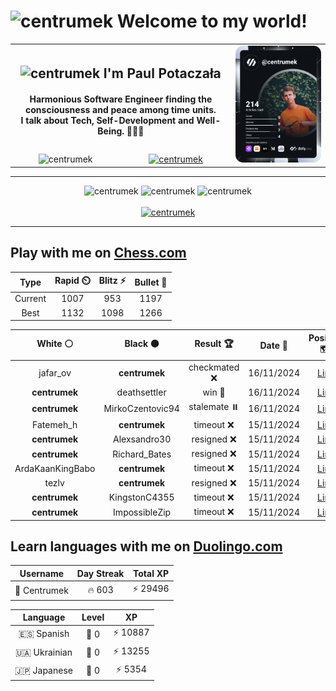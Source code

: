 <h1>
  <img
    src="https://emojis.slackmojis.com/emojis/images/1531849430/4246/blob-sunglasses.gif"
    width="30"
    alt="centrumek"
  />
  Welcome to my world!
</h1>

<table>
  <tbody>
    <tr>
      <td align="center" width="70%" colspan="2">
        <h2>
          <img
            src="https://raw.githubusercontent.com/MartinHeinz/MartinHeinz/master/wave.gif"
            width="30px"
            alt="centrumek"
          />
          I'm Paul Potaczała
        </h2>
        <h4>
          Harmonious Software Engineer finding the consciousness and peace among time units.
          <br/>
          I talk about Tech, Self-Development and Well-Being. 🌿🧘🚀
        </h4>
      </td>
      <td width="30%" rowspan="2">
        <a href="https://app.daily.dev/centrumek">
          <img
            src="./devcard.svg"
            alt="centrumek"
          />
        </a>
      </td>
    </tr>
    <tr align="center">
      <td>
        <img
          src="https://komarev.com/ghpvc/?username=centrumek&label=visitors&color=0e75b6&style=flat"
          alt="centrumek"
        >
      </td>
      <td>
        <a href="https://stackoverflow.com/users/14496012/centrumek">
          <img
            src="https://stackoverflow.com/users/flair/14496012.png?theme=dark"
            alt="centrumek"
          >
        </a>
      </td>
    </tr>
  </tbody>
</table>

---
<div align="center">
  <img 
    src="https://github-readme-stats.vercel.app/api?username=centrumek&show_icons=true&count_private=true&theme=dark&hide_border=true&hide=issues,contribs&bg_color=00000000"
    alt="centrumek"
  />
  <img
    src="https://github-readme-stats.vercel.app/api/top-langs/?username=centrumek&layout=compact&hide_border=true&theme=dark&bg_color=00000000&langs_count=6&exclude_repo=air-statistic-app"
    alt="centrumek"
  />
  <img 
    src="https://github-readme-streak-stats.herokuapp.com?user=centrumek&theme=dark&hide_border=true&background=FFFFFF00"
    alt="centrumek"
  />
  <br/>
  <br/>
  <a href="https://www.buymeacoffee.com/centrumek">
    <img
      src="https://cdn.buymeacoffee.com/buttons/v2/default-orange.png"
      height="50"
      width="210"
      alt="centrumek"
    />
  </a>
</div>

---

## Play with me on [Chess.com](https://www.chess.com/member/centrumek)

<div align="center">
<!--START_SECTION:chessStats-->
<!-- Automatically generated with https://github.com/Balastrong/chess-stats-action -->

| Type | Rapid ⏲️ | Blitz ⚡ | Bullet 🔫 |
|:---:|:---:|:---:|:---:|
| Current | 1007 | 953 | 1197 |
| Best | 1132 | 1098 | 1266 |

| White ⚪ | Black ⚫ | Result 🏆 | Date 📅 | Position 🗺️ | Type 🕕 |
|:---:|:---:|:---:|:---:|:---:|:---:|
| jafar_ov | **centrumek** | checkmated ❌ | 16/11/2024 | <a href="http://www.ee.unb.ca/cgi-bin/tervo/fen.pl?select=6nr/6Q1/p7/4N1kp/P7/4P1B1/6PP/5RK1 b - -">Link</a> | Bullet |
| **centrumek** | deathsettler | win 🥇 | 16/11/2024 | <a href="http://www.ee.unb.ca/cgi-bin/tervo/fen.pl?select=8/4Nkbp/4ppp1/8/3p1P2/6P1/P6P/1R1R2K1 b - -">Link</a> | Bullet |
| **centrumek** | MirkoCzentovic94 | stalemate ⏸️ | 16/11/2024 | <a href="http://www.ee.unb.ca/cgi-bin/tervo/fen.pl?select=2Q5/3Q2pk/7p/p6P/P3P3/1P1P2P1/8/2K5 b - -">Link</a> | Bullet |
| Fatemeh_h | **centrumek** | timeout ❌ | 15/11/2024 | <a href="http://www.ee.unb.ca/cgi-bin/tervo/fen.pl?select=8/p5k1/6p1/6Qp/3P1P2/8/PPP5/1K5R b - -">Link</a> | Bullet |
| **centrumek** | Alexsandro30 | resigned ❌ | 15/11/2024 | <a href="http://www.ee.unb.ca/cgi-bin/tervo/fen.pl?select=3r1k2/5p1p/1pp3p1/3pP3/r2K1PP1/7P/8/8 w - -">Link</a> | Bullet |
| **centrumek** | Richard_Bates | resigned ❌ | 15/11/2024 | <a href="http://www.ee.unb.ca/cgi-bin/tervo/fen.pl?select=8/5k2/4p3/p5p1/3p4/2b5/2K5/8 w - -">Link</a> | Bullet |
| ArdaKaanKingBabo | **centrumek** | timeout ❌ | 15/11/2024 | <a href="http://www.ee.unb.ca/cgi-bin/tervo/fen.pl?select=5rk1/7p/2p1r1QB/1p3p1n/p6P/1P6/P3B1P1/4RRK1 b - -">Link</a> | Bullet |
| tezlv | **centrumek** | resigned ❌ | 15/11/2024 | <a href="http://www.ee.unb.ca/cgi-bin/tervo/fen.pl?select=r5nr/p2Nq1k1/1p2p3/4Q2p/3P1Np1/6P1/PPP2P1P/R3R1K1 b - -">Link</a> | Bullet |
| **centrumek** | KingstonC4355 | timeout ❌ | 15/11/2024 | <a href="http://www.ee.unb.ca/cgi-bin/tervo/fen.pl?select=1r6/8/8/8/8/1RK5/8/4k3 w - -">Link</a> | Bullet |
| **centrumek** | ImpossibleZip | timeout ❌ | 15/11/2024 | <a href="http://www.ee.unb.ca/cgi-bin/tervo/fen.pl?select=8/1pp5/p2Q4/P3N3/1P1n4/4k3/1K6/5R2 w - -">Link</a> | Bullet |

<!--END_SECTION:chessStats-->
</div>

## Learn languages with me on [Duolingo.com](https://www.duolingo.com/profile/Centrumek)

<div align="center">
<!--START_SECTION:duolingoStats-->
<!-- Automatically generated with https://github.com/centrumek/duolingo-readme-stats-->

| Username | Day Streak | Total XP |
|:---:|:---:|:---:|
| 👤 Centrumek | 🔥 603 | ⚡ 29496 |

| Language | Level | XP |
|:---:|:---:|:---:|
| 🇪🇸 Spanish | 👑 0 | ⚡ 10887 |
| 🇺🇦 Ukrainian | 👑 0 | ⚡ 13255 |
| 🇯🇵 Japanese | 👑 0 | ⚡ 5354 |

<!--END_SECTION:duolingoStats-->
</div>
<!--
**centrumek/centrumek** is a ✨ _special_ ✨ repository because its `README.md` (this file) appears on your GitHub profile.

Here are some ideas to get you started:

- 🔭 I’m currently working on ...
- 🌱 I’m currently learning ...
- 👯 I’m looking to collaborate on ...
- 🤔 I’m looking for help with ...
- 💬 Ask me about ...
- 📫 How to reach me: ...
- 😄 Pronouns: ...
- ⚡ Fun fact: ...
-->
